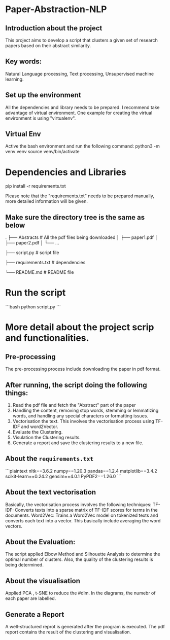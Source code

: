 # Paper-Abstraction-NLP

## Introduction about the project 
This project aims to develop a script that clusters a given set of research papers based on their abstract similarity.

## Key words:
Natural Language processing, Text processing, Unsupervised machine learning. 

## Set up the environment
All the dependencies and library needs to be prepared. I recommend take advantage of virtual environment. 
One example for creating the virtual environment is using "virtualenv".

## Virtual Env
Active the bash environment and run the following command:
python3 -m venv venv
source venv/bin/activate



# Dependencies and Libraries
pip install -r requirements.txt 

Please note that the "requirements.txt" needs to be prepared manually, more detailed information will be given.

## Make sure the directory tree is the same as below


.
├── Abstracts                  # All the pdf files being downloaded
│   ├── paper1.pdf
│   ├── paper2.pdf
│   └── ...


 ├── script.py                  # script file

 ├── requirements.txt           # dependencies

 └── README.md                  # README file

# Run the script
\`\`\`bash
python script.py
\`\`\`


# More detail about the project scrip and functionalities.

## Pre-processing
The pre-processing process include downloading the paper in pdf format. 

## After running, the script doing the following things: 
1. Read the pdf file and fetch the "Abstract" part of the paper
2. Handling the content, removing stop words, stemming or lemmatizing words, and handling any special characters or formatting issues.
3. Vectorisation the text. This involves the vectorisation process using TF-IDF and word2Vector.
4. Evaluate the Clustering.
5. Visulation the Clustering results.
6. Generate a report and save the clustering results to a new file.


## About the `requirements.txt`
\`\`\`plaintext
nltk==3.6.2
numpy==1.20.3
pandas==1.2.4
matplotlib==3.4.2
scikit-learn==0.24.2
gensim==4.0.1
PyPDF2==1.26.0
\`\`\`


## About the text vectorisation
Basically, the vectorisation process involves the following techniques:     TF-IDF: Converts texts into a sparse matrix of TF-IDF scores for terms in the documents.
Word2Vec: Trains a Word2Vec model on tokenized texts and converts each text into a vector. This basically include averaging the word vectors.

## About the Evaluation:
The script applied Elbow Method and Silhouette Analysis to determine the optimal number of clusters. Also, the quality of the clustering results is being determined. 

## About the visualisation
Applied PCA , t-SNE to reduce the #dim. In the diagrams, the numebr of each paper are labelled. 

## Generate a Report
A well-structured reprot is generated after the program is executed.
The pdf report contains the result of the clustering and visualisation. 


